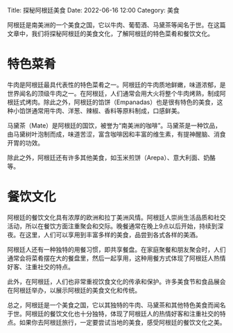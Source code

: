 Title: 探秘阿根廷美食
Date: 2022-06-16 12:00
Category: 美食

阿根廷是南美洲的一个美食之国，它以牛肉、葡萄酒、马黛茶等闻名于世。在这篇文章中，我们将探秘阿根廷的美食文化，了解阿根廷的特色菜肴和餐饮文化。

# 特色菜肴

牛肉是阿根廷最具代表性的特色菜肴之一。阿根廷的牛肉质地鲜嫩，味道浓郁，是世界闻名的顶级牛肉之一。在阿根廷，人们通常会用大火将整个牛肉烤熟，制成阿根廷式烤肉。除此之外，阿根廷的馅饼（Empanadas）也是很有特色的美食，这种小馅饼通常用牛肉、洋葱、辣椒、香料等原料制成，口感鲜美。

马黛茶（Mate）是阿根廷的国饮，被誉为“南美洲的咖啡”。马黛茶是一种饮品，由马黛树叶泡制而成，味道苦涩，富含咖啡因和丰富的维生素，有提神醒脑、消食开胃的功效。

除此之外，阿根廷还有许多其他美食，如玉米煎饼（Arepa）、意大利面、奶酪等。

# 餐饮文化

阿根廷的餐饮文化具有浓厚的欧洲和拉丁美洲风情。阿根廷人崇尚生活品质和社交活动，所以在餐饮方面注重聚会和交际。晚餐通常在晚上9点以后开始，持续到深夜。在这里，人们可以享用到丰富多样的美食，品尝到各式各样的美酒。

阿根廷人还有一种独特的用餐习惯，即共享餐盘。在家庭聚餐和朋友聚会时，人们通常会将菜肴摆在大的餐盘里，然后一起享用，这种用餐方式体现了阿根廷人热情好客、注重社交的特点。

此外，在阿根廷，人们也非常重视饮食文化的传承和保护。许多美食节和食品展会在阿根廷举办，以展示阿根廷的美食文化和传统。

总之，阿根廷是一个美食之国，它以其独特的牛肉、马黛茶和其他特色美食而闻名于世。阿根廷的餐饮文化也十分独特，体现了阿根廷人的热情好客和注重社交的特点。如果你去阿根廷旅行，一定要尝试当地的美食，感受阿根廷的餐饮文化之美。